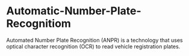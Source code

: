 # Automatic-Number-Plate-Recognitiom
Automated Number Plate Recognition (ANPR) is a technology that uses optical character recognition (OCR) to read vehicle registration plates. 
